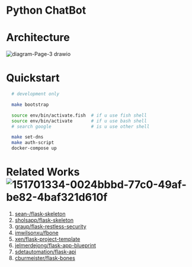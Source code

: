
# Python ChatBot

# Architecture
![diagram-Page-3 drawio](https://user-images.githubusercontent.com/64292857/151701334-0024bbbd-77c0-49af-be82-4baf321d610f.png)


# Quickstart

```bash
  # development only

  make bootstrap

  source env/bin/activate.fish  # if u use fish shell
  source env/bin/activate       # if u use bash shell
  # search google               # is u use other shell

  make set-dns
  make auth-script
  docker-compose up
```

# Related Works![151701334-0024bbbd-77c0-49af-be82-4baf321d610f](https://user-images.githubusercontent.com/64292857/151701408-b9f13f65-4538-443d-94a7-37248daa0ea2.png)


  1. [sean-/flask-skeleton](https://github.com/sean-/flask-skeleton)
  2. [sholsapp/flask-skeleton](https://github.com/sholsapp/flask-skeleton)
  3. [graup/flask-restless-security](https://github.com/graup/flask-restless-security)
  4. [imwilsonxu/fbone](https://github.com/imwilsonxu/fbone)
  5. [xen/flask-project-template](https://github.com/xen/flask-project-template)
  6. [jelmerdejong/flask-app-blueprint](https://github.com/jelmerdejong/flask-app-blueprint)
  7. [sdetautomation/flask-api](https://github.com/sdetautomation/flask-api)
  8. [cburmeister/flask-bones](https://github.com/cburmeister/flask-bones)
